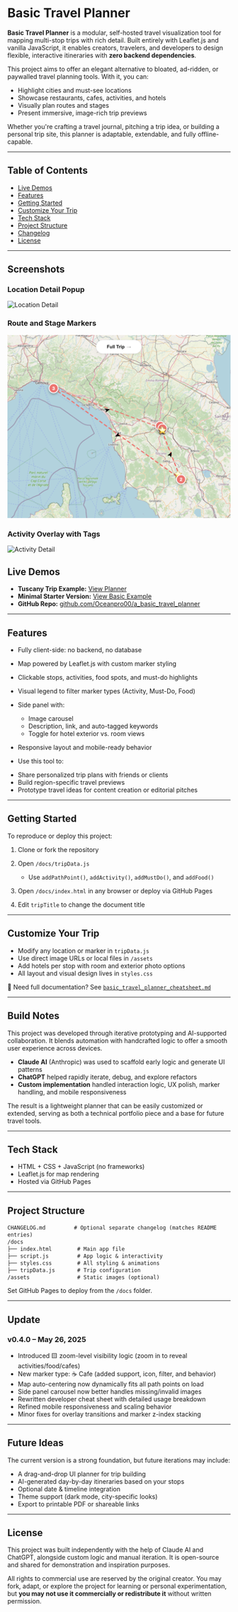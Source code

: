 # Basic Travel Planner

**Basic Travel Planner** is a modular, self-hosted travel visualization tool for mapping multi-stop trips with rich detail. Built entirely with Leaflet.js and vanilla JavaScript, it enables creators, travelers, and developers to design flexible, interactive itineraries with **zero backend dependencies**.

This project aims to offer an elegant alternative to bloated, ad-ridden, or paywalled travel planning tools. With it, you can:

- Highlight cities and must-see locations
- Showcase restaurants, cafes, activities, and hotels
- Visually plan routes and stages
- Present immersive, image-rich trip previews

Whether you're crafting a travel journal, pitching a trip idea, or building a personal trip site, this planner is adaptable, extendable, and fully offline-capable.

---

## Table of Contents

* [Live Demos](#live-demos)
* [Features](#features)
* [Getting Started](#getting-started)
* [Customize Your Trip](#customize-your-trip)
* [Tech Stack](#tech-stack)
* [Project Structure](#project-structure)
* [Changelog](#changelog)
* [License](#license)

---

## Screenshots

### Location Detail Popup

![Location Detail](https://raw.githubusercontent.com/Oceanpro00/a_basic_travel_planner/main/assets/location_data.png)

### Route and Stage Markers

![Start of Route](https://raw.githubusercontent.com/Oceanpro00/a_basic_travel_planner/main/assets/route_planning.png)

### Activity Overlay with Tags

![Activity Detail](https://raw.githubusercontent.com/Oceanpro00/a_basic_travel_planner/main/assets/activity_data.png)

## Live Demos

* **Tuscany Trip Example:** [View Planner](https://oceanpro00.github.io/a_basic_travel_planner/tuscany/)
* **Minimal Starter Version:** [View Basic Example](https://oceanpro00.github.io/a_basic_travel_planner/example/)
* **GitHub Repo:** [github.com/Oceanpro00/a\_basic\_travel\_planner](https://github.com/Oceanpro00/a_basic_travel_planner)

---

## Features

* Fully client-side: no backend, no database
* Map powered by Leaflet.js with custom marker styling
* Clickable stops, activities, food spots, and must-do highlights
* Visual legend to filter marker types (Activity, Must-Do, Food)
* Side panel with:

  * Image carousel
  * Description, link, and auto-tagged keywords
  * Toggle for hotel exterior vs. room views
* Responsive layout and mobile-ready behavior

* Use this tool to:

- Share personalized trip plans with friends or clients
- Build region-specific travel previews
- Prototype travel ideas for content creation or editorial pitches


---

## Getting Started

To reproduce or deploy this project:

1. Clone or fork the repository
2. Open `/docs/tripData.js`

   * Use `addPathPoint()`, `addActivity()`, `addMustDo()`, and `addFood()`
3. Open `/docs/index.html` in any browser or deploy via GitHub Pages
4. Edit `tripTitle` to change the document title

---

## Customize Your Trip

* Modify any location or marker in `tripData.js`
* Use direct image URLs or local files in `/assets`
* Add hotels per stop with room and exterior photo options
* All layout and visual design lives in `styles.css`

📘 Need full documentation? See [`basic_travel_planner_cheatsheet.md`](./basic_travel_planner_cheatsheet.md)

---

## Build Notes

This project was developed through iterative prototyping and AI-supported collaboration. It blends automation with handcrafted logic to offer a smooth user experience across devices.

* **Claude AI** (Anthropic) was used to scaffold early logic and generate UI patterns
* **ChatGPT** helped rapidly iterate, debug, and explore refactors
* **Custom implementation** handled interaction logic, UX polish, marker handling, and mobile responsiveness

The result is a lightweight planner that can be easily customized or extended, serving as both a technical portfolio piece and a base for future travel tools.

---

## Tech Stack

* HTML + CSS + JavaScript (no frameworks)
* Leaflet.js for map rendering
* Hosted via GitHub Pages

---

## Project Structure

```
CHANGELOG.md         # Optional separate changelog (matches README entries)
/docs
├── index.html        # Main app file
├── script.js         # App logic & interactivity
├── styles.css        # All styling & animations
├── tripData.js       # Trip configuration
/assets               # Static images (optional)
```

Set GitHub Pages to deploy from the `/docs` folder.

---

## Update

### v0.4.0 – May 26, 2025

- Introduced 🟨 zoom-level visibility logic (zoom in to reveal activities/food/cafes)
- New marker type: ☕ Cafe (added support, icon, filter, and behavior)
- Map auto-centering now dynamically fits all path points on load
- Side panel carousel now better handles missing/invalid images
- Rewritten developer cheat sheet with detailed usage breakdown
- Refined mobile responsiveness and scaling behavior
- Minor fixes for overlay transitions and marker z-index stacking

---

## Future Ideas

The current version is a strong foundation, but future iterations may include:

* A drag-and-drop UI planner for trip building
* AI-generated day-by-day itineraries based on your stops
* Optional date & timeline integration
* Theme support (dark mode, city-specific looks)
* Export to printable PDF or shareable links

---

## License

This project was built independently with the help of Claude AI and ChatGPT, alongside custom logic and manual iteration. It is open-source and shared for demonstration and inspiration purposes.

All rights to commercial use are reserved by the original creator. You may fork, adapt, or explore the project for learning or personal experimentation, but **you may not use it commercially or redistribute it** without written permission.
